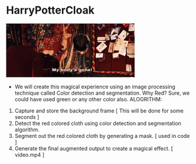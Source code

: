 # HarryPotterCloak
<img src='https://github.com/taruntiwarihp/raw_images/blob/master/images.jpg'>

* We will create this magical experience using an image processing technique called Color detection and segmentation. Why Red? Sure, we could have used green or any other color also. ALOGRITHM:

1. Capture and store the background frame [ This will be done for some seconds ]
2. Detect the red colored cloth using color detection and segmentation algorithm.
3. Segment out the red colored cloth by generating a mask. [ used in code ]
4. Generate the final augmented output to create a magical effect. [ video.mp4 ]
